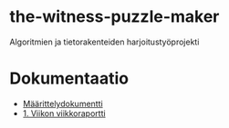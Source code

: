 # the-witness-puzzle-maker
Algoritmien ja tietorakenteiden harjoitustyöprojekti  
# Dokumentaatio
- [Määrittelydokumentti](docs/project_definition.md)
- [1. Viikon viikkoraportti](docs/week1_report.md)
